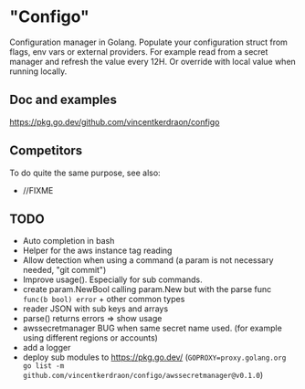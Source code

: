 # "Configo"

Configuration manager in Golang. Populate your configuration struct from flags, env vars or external providers.
For example read from a secret manager and refresh the value every 12H. Or override with local value when running locally.

## Doc and examples

https://pkg.go.dev/github.com/vincentkerdraon/configo

## Competitors

To do quite the same purpose, see also:
- //FIXME

## TODO

- Auto completion in bash
- Helper for the aws instance tag reading
- Allow detection when using a command (a param is not necessary needed, "git commit")
- Improve usage(). Especially for sub commands.
- create param.NewBool calling param.New but with the parse func `func(b bool) error` + other common types
- reader JSON with sub keys and arrays
- parse() returns errors => show usage
- awssecretmanager BUG when same secret name used. (for example using different regions or accounts)
- add a logger
- deploy sub modules to https://pkg.go.dev/ (`GOPROXY=proxy.golang.org go list -m github.com/vincentkerdraon/configo/awssecretmanager@v0.1.0`)
